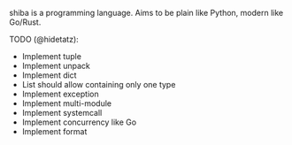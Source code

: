 shiba is a programming language. Aims to be plain like Python, modern like Go/Rust.

TODO (@hidetatz):
- Implement tuple
- Implement unpack
- Implement dict
- List should allow containing only one type
- Implement exception
- Implement multi-module
- Implement systemcall
- Implement concurrency like Go
- Implement format
